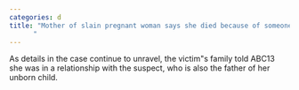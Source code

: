 ```yaml
---
categories: d
title: "Mother of slain pregnant woman says she died because of someones selfishness amid suspect arrest
      "
---
```

As details in the case continue to unravel, the victim"s family told ABC13 she was in a relationship with the suspect, who is also the father of her unborn child. 
      